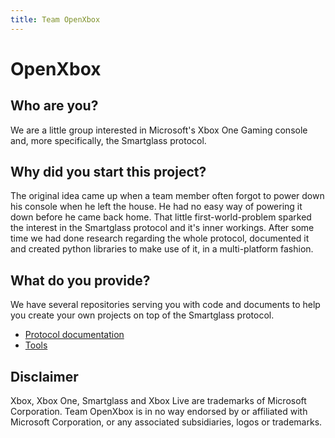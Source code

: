 ```yaml
---
title: Team OpenXbox 
---
```


# OpenXbox

## Who are you?
We are a little group interested in Microsoft's Xbox One Gaming console and, more specifically, the Smartglass protocol.

## Why did you start this project?
The original idea came up when a team member often forgot to power down his console when he left the house. He had no easy way of powering it down before he came back home. That little first-world-problem sparked the interest in the Smartglass protocol and it's inner workings.
After some time we had done research regarding the whole protocol, documented it and created python libraries to make use of it, in a multi-platform fashion.

## What do you provide?
We have several repositories serving you with code and documents to help you create your own projects on top of the Smartglass protocol.

* [Protocol documentation](https://openxbox.github.io/smartglass-documentation)
* [Tools](https://github.com/openxbox/smartglass-tools)

## Disclaimer
Xbox, Xbox One, Smartglass and Xbox Live are trademarks of Microsoft Corporation. Team OpenXbox is in no way endorsed by or affiliated with Microsoft Corporation, or any associated subsidiaries, logos or trademarks. 
